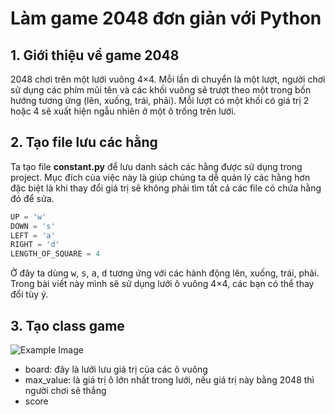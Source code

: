 # Làm game 2048 đơn giản với Python
## 1. Giới thiệu về game 2048

2048 chơi trên một lưới vuông 4×4. Mỗi lần di chuyển là một lượt, người chơi sử dụng các phím mũi tên và các khối vuông sẽ trượt theo một trong bốn hướng tương ứng (lên, xuống, trái, phải). Mỗi lượt có một khối có giá trị 2 hoặc 4 sẽ xuất hiện ngẫu nhiên ở một ô trống trên lưới.

## 2. Tạo file lưu các hằng
Ta tạo file **constant.py** để lưu danh sách các hằng được sử dụng trong project. Mục đích của việc này là giúp chúng ta dễ quản lý các hằng hơn đặc biệt là khi thay đổi giá trị sẽ không phải tìm tất cả các file có chứa hằng đó để sửa.
```python 
UP = 'w'
DOWN = 's'
LEFT = 'a'
RIGHT = 'd'
LENGTH_OF_SQUARE = 4
```
Ở đây ta dùng <kbd>w</kbd>, <kbd>s</kbd>, <kbd>a</kbd>, <kbd>d</kbd> tương ứng với các hành động lên, xuống, trái, phải. Trong bài viết này mình sẽ sử dụng lưới ô vuông 4×4, các bạn có thể thay đổi tùy ý.
## 3. Tạo class game
![Example Image](https://drive.google.com/uc?id=1gIhqYU8EY5ex2xxOdWZeFRInyzJUEsTe)
* board: đây là lưới lưu giá trị của các ô vuông
* max_value: là giá trị ô lớn nhất trong lưới, nếu giá trị này bằng 2048 thì người chơi sẽ thắng
* score
